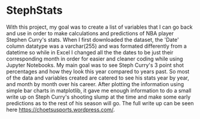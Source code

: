 # StephStats
With this project, my goal was to create a list of variables that I can go back and use in order to make calculations and predictions of NBA player Stephen Curry's stats. When I first downloaded the dataset, the 'Date' column datatype was a varchar(255) and was formated differently from a datetime so while in Excel I changed all the the dates to be just their corresponding month in order for easier and cleaner coding while using Jupyter Notebooks. My main goal was to see Steph Curry's 3 point shot percentages and how they look this year compared to years past. So most of the data and variables created are catered to see his stats year by year, and month by month over his career. After plotting the information using simple bar charts in matplotlib, it gave me enough information to do a small write up on Steph Curry's shooting slump at the time and make some early predictions as to the rest of his season will go. The full write up can be seen here https://choetsusports.wordpress.com/. 
